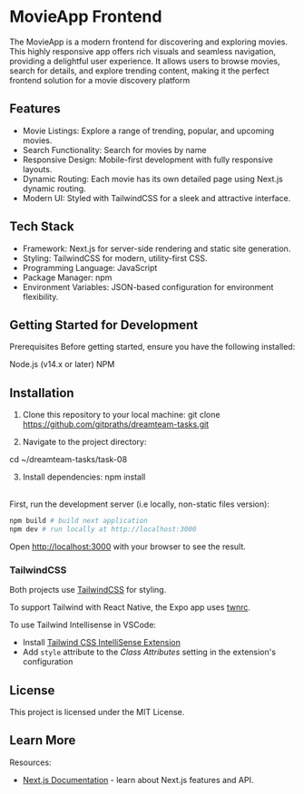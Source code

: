 # MovieApp Frontend

The MovieApp is a modern frontend for discovering and exploring movies. This highly responsive app offers rich visuals and seamless navigation, providing a delightful user experience. It allows users to browse movies, search for details, and explore trending content, making it the perfect frontend solution for a movie discovery platform

## Features

- Movie Listings: Explore a range of trending, popular, and upcoming movies.
- Search Functionality: Search for movies by name
- Responsive Design: Mobile-first development with fully responsive layouts.
- Dynamic Routing: Each movie has its own detailed page using Next.js dynamic routing.
- Modern UI: Styled with TailwindCSS for a sleek and attractive interface.

## Tech Stack

- Framework: Next.js for server-side rendering and static site generation.
- Styling: TailwindCSS for modern, utility-first CSS.
- Programming Language: JavaScript
- Package Manager: npm
- Environment Variables: JSON-based configuration for environment flexibility.

## Getting Started for Development

Prerequisites
Before getting started, ensure you have the following installed:

Node.js (v14.x or later)
NPM

## Installation

1. Clone this repository to your local machine:
   git clone https://github.com/gitpraths/dreamteam-tasks.git

2. Navigate to the project directory:

cd ~/dreamteam-tasks/task-08

3. Install dependencies:
   npm install

\
First, run the development server (i.e locally, non-static files version):

```bash
npm build # build next application
npm dev # run locally at http://localhost:3000
```

Open [http://localhost:3000](http://localhost:3000) with your browser to see the result.

### TailwindCSS

Both projects use [TailwindCSS](https://tailwindcss.com/) for styling.

To support Tailwind with React Native, the Expo app uses [twnrc](https://github.com/jaredh159/tailwind-react-native-classnames).

To use Tailwind Intellisense in VSCode:

- Install [Tailwind CSS IntelliSense Extension](https://marketplace.visualstudio.com/items?itemName=bradlc.vscode-tailwindcss)
- Add `style` attribute to the _Class Attributes_ setting in the extension's configuration

## License

This project is licensed under the MIT License.

## Learn More

Resources:

- [Next.js Documentation](https://nextjs.org/docs) - learn about Next.js features and API.

